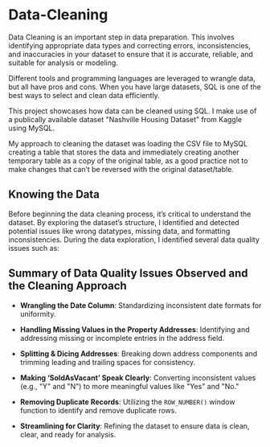 # Data-Cleaning

Data Cleaning is an important step in data preparation. This involves identifying appropriate data types and correcting errors, inconsistencies, and inaccuracies in your dataset to ensure that it is accurate, reliable, and suitable for analysis or modeling.

Different tools and programming languages are leveraged to wrangle data, but all have pros and cons. When you have large datasets, SQL is one of the best ways to select and clean data efficiently.  

This project showcases how data can be cleaned using SQL. I make use of a publically available dataset "Nashville Housing Dataset" from Kaggle using MySQL.

My approach to cleaning the dataset was loading the CSV file to MySQL creating a table that stores the data and immediately creating another temporary table as a copy of the original table, as a good practice not to make changes that can’t be reversed with the original dataset/table.

## Knowing the Data
Before beginning the data cleaning process, it’s critical to understand the dataset. By exploring the dataset’s structure, I identified and detected potential issues like wrong datatypes, missing data, and formatting inconsistencies. During the data exploration, I identified several data quality issues such as:

## Summary of Data Quality Issues Observed and the Cleaning Approach

- **Wrangling the Date Column**: Standardizing inconsistent date formats for uniformity.

- **Handling Missing Values in the Property Addresses**: Identifying and addressing missing or incomplete entries in the address field.

- **Splitting & Dicing Addresses**: Breaking down address components and trimming leading and trailing spaces for consistency.

- **Making ‘SoldAsVacant’ Speak Clearly**: Converting inconsistent values (e.g., "Y" and "N") to more meaningful values like "Yes" and "No."

- **Removing Duplicate Records**: Utilizing the `ROW_NUMBER()` window function to identify and remove duplicate rows.

- **Streamlining for Clarity**: Refining the dataset to ensure data is clean, clear, and ready for analysis.
